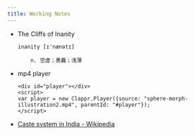 ```yaml
---
title: Working Notes
---
```


-   The Cliffs of Inanity

    ```
    inanity [ɪ'nænətɪ]

        n. 空虚；愚蠢；浅薄
    ```

-   mp4 player

    ```
    <div id="player"></div>
    <script>
    var player = new Clappr.Player({source: "sphere-morph-illustration2.mp4", parentId: "#player"});
    </script>
    ```

-   [Caste system in India - Wikipedia](https://en.wikipedia.org/wiki/Caste_system_in_India)
